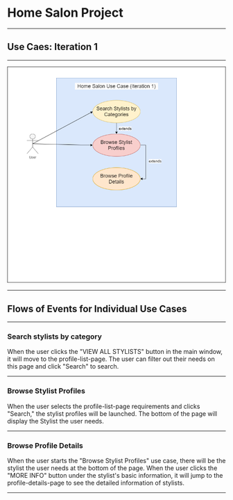 
# **Home Salon Project**

---  

## Use Caes: **Iteration 1**

---

![Use Case Iteration 1](doc/use%case/../../Home%20Salon%20Use%20Case(Iteration%201).png)

---

## Flows of Events for Individual Use Cases

---

### Search stylists by category

When the user clicks the "VIEW ALL STYLISTS" button in the main window, it will move to the profile-list-page. The user can filter out their needs on this page and click "Search" to search.

---

### Browse Stylist Profiles

When the user selects the profile-list-page requirements and clicks "Search," the stylist profiles will be launched. The bottom of the page will display the Stylist the user needs.

---

### Browse Profile Details

When the user starts the "Browse Stylist Profiles" use case, there will be the stylist the user needs at the bottom of the page. When the user clicks the "MORE INFO" button under the stylist's basic information, it will jump to the profile-details-page to see the detailed information of stylists.

---
